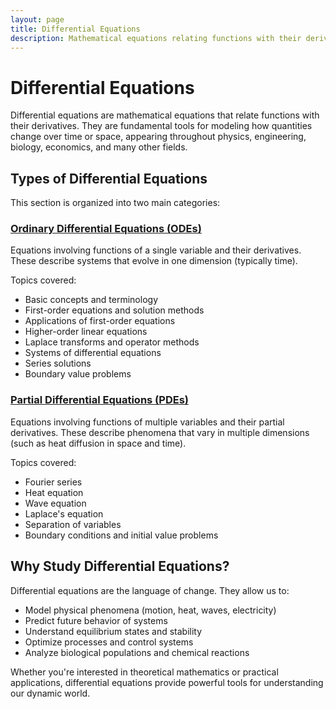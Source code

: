 ```yaml
---
layout: page
title: Differential Equations
description: Mathematical equations relating functions with their derivatives, covering ordinary and partial differential equations with applications to physics, engineering, and other fields.
---
```


# Differential Equations

Differential equations are mathematical equations that relate functions with their derivatives. They are fundamental tools for modeling how quantities change over time or space, appearing throughout physics, engineering, biology, economics, and many other fields.

## Types of Differential Equations

This section is organized into two main categories:

### [Ordinary Differential Equations (ODEs)](ordinary-differential-equations/)
Equations involving functions of a single variable and their derivatives. These describe systems that evolve in one dimension (typically time).

Topics covered:
- Basic concepts and terminology
- First-order equations and solution methods
- Applications of first-order equations
- Higher-order linear equations
- Laplace transforms and operator methods
- Systems of differential equations
- Series solutions
- Boundary value problems

### [Partial Differential Equations (PDEs)](partial-differential-equations/)
Equations involving functions of multiple variables and their partial derivatives. These describe phenomena that vary in multiple dimensions (such as heat diffusion in space and time).

Topics covered:
- Fourier series
- Heat equation
- Wave equation
- Laplace's equation
- Separation of variables
- Boundary conditions and initial value problems

## Why Study Differential Equations?

Differential equations are the language of change. They allow us to:
- Model physical phenomena (motion, heat, waves, electricity)
- Predict future behavior of systems
- Understand equilibrium states and stability
- Optimize processes and control systems
- Analyze biological populations and chemical reactions

Whether you're interested in theoretical mathematics or practical applications, differential equations provide powerful tools for understanding our dynamic world.